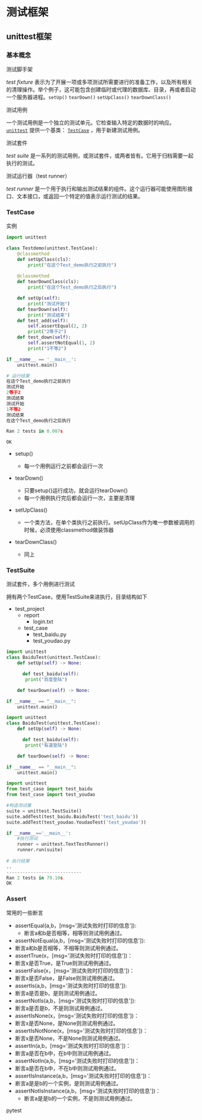# 测试框架

## unittest框架

### 基本概念

测试脚手架

*test fixture* 表示为了开展一项或多项测试所需要进行的准备工作，以及所有相关的清理操作。举个例子，这可能包含创建临时或代理的数据库、目录，再或者启动一个服务器进程。`setUp()` `tearDown()` `setUpClass()` `tearDownClass()`

测试用例

一个测试用例是一个独立的测试单元。它检查输入特定的数据时的响应。 [`unittest`](https://docs.python.org/zh-cn/3/library/unittest.html#module-unittest) 提供一个基类： [`TestCase`](https://docs.python.org/zh-cn/3/library/unittest.html#unittest.TestCase) ，用于新建测试用例。

测试套件

*test suite* 是一系列的测试用例，或测试套件，或两者皆有。它用于归档需要一起执行的测试。

测试运行器（test runner）

*test runner* 是一个用于执行和输出测试结果的组件。这个运行器可能使用图形接口、文本接口，或返回一个特定的值表示运行测试的结果。



### TestCase

实例

```python
import unittest

class Testdemo(unittest.TestCase):
    @classmethod
    def setUpClass(cls):
        print("在这个Test_demo执行之前执行")
        
    @classmethod
    def tearDownClass(cls):
        print("在这个Test_demo执行之后执行")

    def setUp(self):
        print("测试开始")
    def tearDown(self):
        print("测试结束")
    def test_add(self):
        self.assertEqual(2, 2)
        print("2等于2")
    def test_down(self):
        self.assertNotEqual(1, 2)
        print("1不等2")

if __name__ == '__main__':
    unittest.main()

# 运行结果
在这个Test_demo执行之前执行
测试开始
2等于2
测试结束
测试开始
1不等2
测试结束
在这个Test_demo执行之后执行

Ran 2 tests in 0.007s

OK
```

- setup()

  - 每一个用例运行之前都会运行一次
- tearDown()

  - 只要setup()运行成功，就会运行tearDown()
  - 每一个用例执行完后都会运行一次，主要是清理
- setUpClass()
  - 一个类方法，在单个类执行之前执行。setUpClass作为唯一参数被调用的时候，必须使用classmethod做装饰器
- tearDownClass()
  - 同上

### TestSuite

测试套件，多个用例进行测试

拥有两个TestCase，使用TestSuite来进执行，目录结构如下

- test_project
  - report
    - login.txt
  - test_case
    - test_baidu.py
    - test_youdao.py

```python
import unittest
class BaiduTest(unittest.TestCase):
    def setUp(self) -> None:

      def test_baidu(self):
       print("百度登陆")

    def tearDown(self) -> None:

if __name__ == "__main__":
    unittest.main()
```

```python
import unittest
class BaiduTest(unittest.TestCase):
    def setUp(self) -> None:

      def test_baidu(self):
       print("有道登陆")

    def tearDown(self) -> None:

if __name__ == "__main__":
    unittest.main()
```

```python
import unittest
from test_case import test_baidu
from test_case import test_youdao

#构造测试集
suite = unittest.TestSuite()
suite.addTest(test_baidu.BaiduTest('test_baidu'))
suite.addTest(test_youdao.YoudaoTest('test_youdao'))

if __name__=='__main__':
    #执行测试
    runner = unittest.TextTestRunner()
    runner.run(suite)
    
# 执行结果
..
----------------------------
Ran 2 tests in 79.10s
OK
```

### Assert

常用的一些断言

- assertEqual(a,b，[msg='测试失败时打印的信息']):
  - 断言a和b是否相等，相等则测试用例通过。
- assertNotEqual(a,b，[msg='测试失败时打印的信息']):
- 断言a和b是否相等，不相等则测试用例通过。
- assertTrue(x，[msg='测试失败时打印的信息'])：
- 断言x是否True，是True则测试用例通过。
- assertFalse(x，[msg='测试失败时打印的信息'])：
- 断言x是否False，是False则测试用例通过。
- assertIs(a,b，[msg='测试失败时打印的信息']):
- 断言a是否是b，是则测试用例通过。
- assertNotIs(a,b，[msg='测试失败时打印的信息']):
- 断言a是否是b，不是则测试用例通过。
- assertIsNone(x，[msg='测试失败时打印的信息'])：
- 断言x是否None，是None则测试用例通过。
- assertIsNotNone(x，[msg='测试失败时打印的信息'])：
- 断言x是否None，不是None则测试用例通过。
- assertIn(a,b，[msg='测试失败时打印的信息'])：
- 断言a是否在b中，在b中则测试用例通过。
- assertNotIn(a,b，[msg='测试失败时打印的信息'])：
- 断言a是否在b中，不在b中则测试用例通过。
- assertIsInstance(a,b，[msg='测试失败时打印的信息'])：
- 断言a是是b的一个实例，是则测试用例通过。
- assertNotIsInstance(a,b，[msg='测试失败时打印的信息'])：
  - 断言a是是b的一个实例，不是则测试用例通过。



pytest





